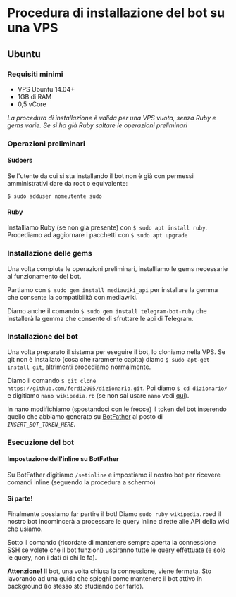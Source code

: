 # Procedura di installazione del bot su una VPS
## Ubuntu
### Requisiti minimi
* VPS Ubuntu 14.04+
* 1GB di RAM
* 0,5 vCore

_La procedura di installazione è valida per una VPS vuota, senza Ruby e gems varie. Se si ha già Ruby saltare le operazioni preliminari_
### Operazioni preliminari
#### Sudoers
Se l'utente da cui si sta installando il bot non è già con permessi amministrativi dare da root o equivalente: 

`$ sudo adduser nomeutente sudo`
#### Ruby
Installiamo Ruby (se non già presente) con `$ sudo apt install ruby`. Procediamo ad aggiornare i pacchetti con `$ sudo apt upgrade`
### Installazione delle gems
Una volta compiute le operazioni preliminari, installiamo le gems necessarie al funzionamento del bot.

Partiamo con `$ sudo gem install mediawiki_api` per installare la gemma che consente la compatibilità con mediawiki.

Diamo anche il comando `$ sudo gem install telegram-bot-ruby` che installerà la gemma che consente di sfruttare le api di Telegram.
### Installazione del bot
Una volta preparato il sistema per eseguire il bot, lo cloniamo nella VPS. Se git non è installato (cosa che raramente capita) diamo `$ sudo apt-get install git`, altrimenti procediamo normalmente.

Diamo il comando `$ git clone https://github.com/ferdi2005/dizionario.git`. Poi diamo `$ cd dizionario/` e digitiamo `nano wikipedia.rb` (se non sai usare `nano` vedi [qui](https://wiki.ubuntu-it.org/Ufficio/EditorDiTesto/Nano)).

In nano modifichiamo (spostandoci con le frecce) il token del bot inserendo quello che abbiamo generato su [BotFather](http://t.me/botfather) al posto di _`INSERT_BOT_TOKEN_HERE`_.
### Esecuzione del bot
#### Impostazione dell'inline su BotFather
Su BotFather digitiamo `/setinline` e impostiamo il nostro bot per ricevere comandi inline (seguendo la procedura a schermo)
#### Si parte!
Finalmente possiamo far partire il bot! Diamo `sudo ruby wikipedia.rb`ed il nostro bot incomincerà a processare le query inline dirette alle API della wiki che usiamo.

Sotto il comando (ricordate di mantenere sempre aperta la connessione SSH se volete che il bot funzioni) usciranno tutte le query effettuate (e solo le query, non i dati di chi le fa).

**Attenzione!** Il bot, una volta chiusa la connessione, viene fermata. Sto lavorando ad una guida che spieghi come mantenere il bot attivo in background (io stesso sto studiando per farlo).
